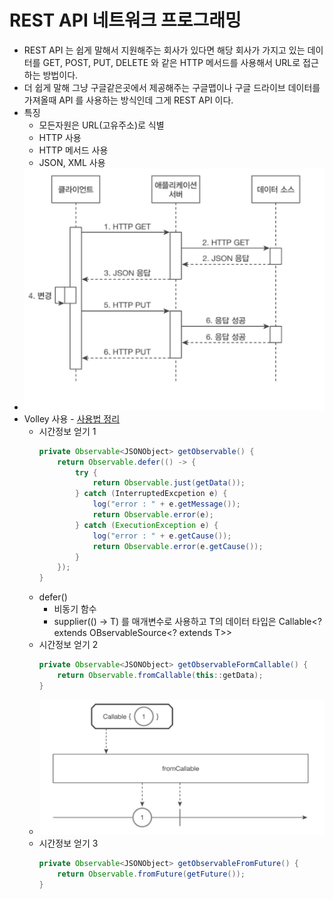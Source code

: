 REST API 네트워크 프로그래밍
===
* REST API 는 쉽게 말해서 지원해주는 회사가 있다면 해당 회사가 가지고 있는 데이터를 GET, POST, PUT, DELETE 와 같은 HTTP 메서드를 사용해서 URL로 접근하는 방법이다.
* 더 쉽게 말해 그냥 구글같은곳에서 제공해주는 구글맵이나 구글 드라이브 데이터를 가져올때 API 를 사용하는 방식인데 그게 REST API 이다.
* 특징
  * 모든자원은 URL(고유주소)로 식별
  * HTTP 사용
  * HTTP 메서드 사용
  * JSON, XML 사용
* ![](img/restapi.png)
* Volley 사용 - [사용법 정리](https://github.com/sdk0213/Knowledge-Storage/blob/master/Library/Volley.md)
  * 시간정보 얻기 1
    ```java
    private Observable<JSONObject> getObservable() {
        return Observable.defer(() -> {
            try {
                return Observable.just(getData());
            } catch (InterruptedExcpetion e) {
                log("error : " + e.getMessage());
                return Observable.error(e);
            } catch (ExecutionException e) {
                log("error : " + e.getCause());
                return Observable.error(e.getCause());
            }
        });
    }
  * defer()
    * 비동기 함수
    * supplier(() -> T) 를 매개변수로 사용하고 T의 데이터 타입은 Callable<? extends OBservableSource<? extends T>>
  * 시간정보 얻기 2
    ```java
    private Observable<JSONObject> getObservableFormCallable() {
        return Observable.fromCallable(this::getData);
    }
  * ![](img/fromcallable.png)
  * 시간정보 얻기 3
    ```java
    private Observable<JSONObject> getObservableFromFuture() {
        return Observable.fromFuture(getFuture());
    }            
  

